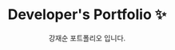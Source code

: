 <p align="center">
  <h1 align="center">Developer's Portfolio ✨</h1>

  <p align="center">
강재순 포트폴리오 입니다.
</p>
